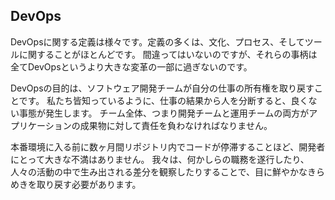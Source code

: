 ## DevOps

DevOpsに関する定義は様々です。定義の多くは、文化、プロセス、そしてツールに関することがほとんどです。
間違ってはいないのですが、それらの事柄は全てDevOpsというより大きな変革の一部に過ぎないのです。

DevOpsの目的は、ソフトウェア開発チームが自分の仕事の所有権を取り戻すことです。
私たち皆知っているように、仕事の結果から人を分断すると、良くない事態が発生します。
チーム全体、つまり開発チームと運用チームの両方がアプリケーションの成果物に対して責任を負わなければなりません。

本番環境に入る前に数ヶ月間リポジトリ内でコードが停滞することほど、開発者にとって大きな不満はありません。
我々は、何かしらの職務を遂行したり、人々の活動の中で生み出される差分を観察したりすることで、目に鮮やかなきらめきを取り戻す必要があります。